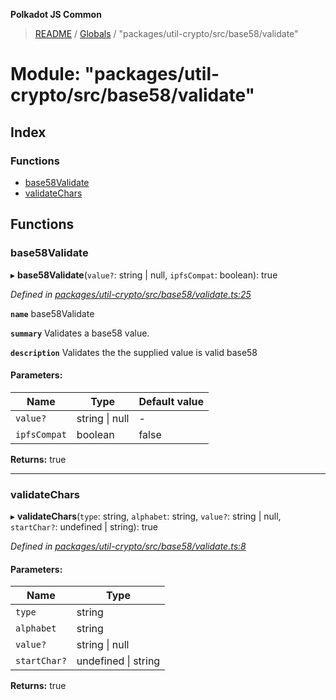 **Polkadot JS Common**

> [README](../README.md) / [Globals](../globals.md) / "packages/util-crypto/src/base58/validate"

# Module: "packages/util-crypto/src/base58/validate"

## Index

### Functions

* [base58Validate](_packages_util_crypto_src_base58_validate_.md#base58validate)
* [validateChars](_packages_util_crypto_src_base58_validate_.md#validatechars)

## Functions

### base58Validate

▸ **base58Validate**(`value?`: string \| null, `ipfsCompat`: boolean): true

*Defined in [packages/util-crypto/src/base58/validate.ts:25](https://github.com/polkadot-js/common/blob/30198d1a/packages/util-crypto/src/base58/validate.ts#L25)*

**`name`** base58Validate

**`summary`** Validates a base58 value.

**`description`** 
Validates the the supplied value is valid base58

#### Parameters:

Name | Type | Default value |
------ | ------ | ------ |
`value?` | string \| null | - |
`ipfsCompat` | boolean | false |

**Returns:** true

___

### validateChars

▸ **validateChars**(`type`: string, `alphabet`: string, `value?`: string \| null, `startChar?`: undefined \| string): true

*Defined in [packages/util-crypto/src/base58/validate.ts:8](https://github.com/polkadot-js/common/blob/30198d1a/packages/util-crypto/src/base58/validate.ts#L8)*

#### Parameters:

Name | Type |
------ | ------ |
`type` | string |
`alphabet` | string |
`value?` | string \| null |
`startChar?` | undefined \| string |

**Returns:** true
